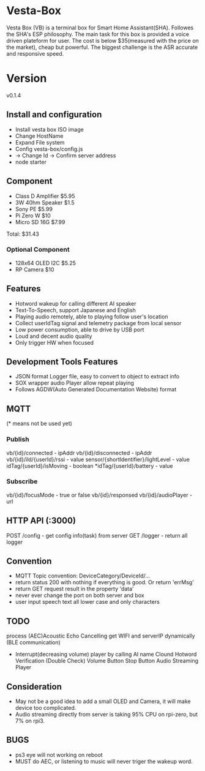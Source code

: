 # Vesta-Box
Vesta Box (VB) is a terminal box for Smart Home Assistant(SHA). Followes the SHA's ESP philosophy.
The main task for this box is provided a voice driven plateform for user.
The cost is below $35(measured with the price on the market), cheap but powerful.
The biggest challenge is the ASR accurate and responsive speed.

# Version
v0.1.4

## Install and configuration
* Install vesta box ISO image
* Change HostName
* Expand File system
* Config vesta-box/config.js
*   -> Change Id
    -> Confirm server address
* node starter

## Component
* Class D Amplifier $5.95
* 3W 40hm Speaker   $1.5
* Sony PE           $5.99
* Pi Zero W         $10
* Micro SD 16G      $7.99

Total:              $31.43
### Optional Component
* 128x64 OLED I2C   $5.25
* RP Camera         $10

## Features
* Hotword wakeup for calling different AI speaker
* Text-To-Speech, support Japanese and English
* Playing audio remotely, able to playing follow user's location
* Collect userIdTag signal and telemetry package from local sensor
* Low power consumption, able to drive by USB port
* Loud and decent audio quality
* Only trigger HW when focused

## Development Tools Features
* JSON format Logger file, easy to convert to object to extract info
* SOX wrapper audio Player allow repeat playing
* Follows AGDW(Auto Generated Documentation Website) format

## MQTT
(* means not be used yet)
### Publish
vb/{id}/connected  - ipAddr
vb/{id}/disconnected   - ipAddr
vb/{id}/ild/{userId}/rssi  - value
sensor/{shortIdentifier}/lightLevel  - value
idTag/{userId}/isMoving - boolean
*idTag/{userId}/battery - value

### Subscribe
vb/{id}/focusMode - true or false
vb/{id}/responsed
vb/{id}/audioPlayer - url

## HTTP API (:3000)
POST /config     - get config info(task) from server
GET  /logger   - return all logger

## Convention
* MQTT Topic convention: DeviceCategory/DeviceId/...
* return status 200 with nothing if everything is good. Or return 'errMsg'
* return GET request result in the property 'data'
* never ever change the port on both server and box
* user input speech text all lower case and only characters

## TODO
process (AEC)Acoustic Echo Cancelling
get WIFI and serverIP dynamically (BLE communication)
* Interrupt(decreasing volume) player by calling AI name
Clound Hotword Verification (Double Check)
Volume Button
Stop Button
Audio Streaming Player

## Consideration
* May not be a good idea to add a small OLED and Camera, it will make device too complicated.
* Audio streaming directly from server is taking 95% CPU on rpi-zero, but 7% on rpi3.

## BUGS
* ps3 eye will not working on reboot
* MUST do AEC, or listening to music will never triger the wakeup word.